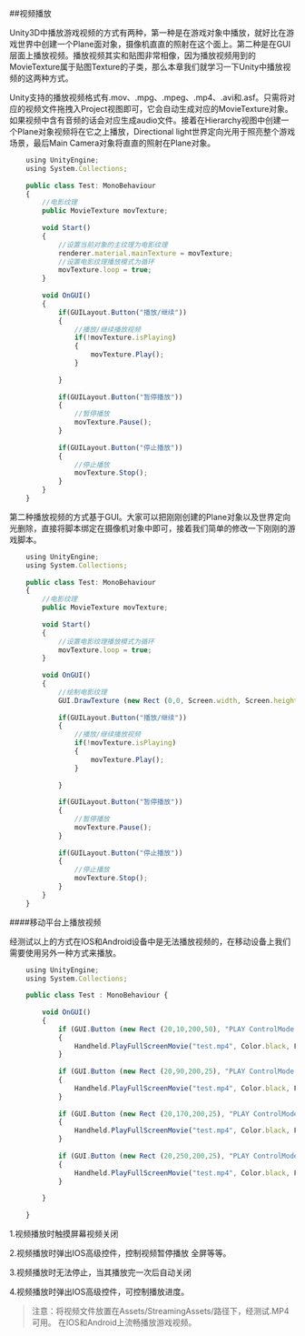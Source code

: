 ##视频播放

Unity3D中播放游戏视频的方式有两种，第一种是在游戏对象中播放，就好比在游戏世界中创建一个Plane面对象，摄像机直直的照射在这个面上。第二种是在GUI层面上播放视频。播放视频其实和贴图非常相像，因为播放视频用到的MovieTexture属于贴图Texture的子类，那么本章我们就学习一下Unity中播放视频的这两种方式。

Unity支持的播放视频格式有.mov、.mpg、.mpeg、.mp4、.avi和.asf。只需将对应的视频文件拖拽入Project视图即可，它会自动生成对应的MovieTexture对象。如果视频中含有音频的话会对应生成audio文件。接着在Hierarchy视图中创建一个Plane对象视频将在它之上播放，Directional light世界定向光用于照亮整个游戏场景，最后Main Camera对象将直直的照射在Plane对象。


```javascript
	using UnityEngine;
	using System.Collections;
	 
	public class Test: MonoBehaviour
	{
		//电影纹理
		public MovieTexture movTexture;
	 
		void Start()
		{
			//设置当前对象的主纹理为电影纹理
			renderer.material.mainTexture = movTexture;
			//设置电影纹理播放模式为循环
			movTexture.loop = true;
		}
	 
		void OnGUI()
		{
			if(GUILayout.Button("播放/继续"))
			{
				//播放/继续播放视频
				if(!movTexture.isPlaying)
				{
					movTexture.Play();
				}
	 
			}
	 
			if(GUILayout.Button("暂停播放"))
			{
				//暂停播放
				movTexture.Pause();
			}
	 
			if(GUILayout.Button("停止播放"))
			{
				//停止播放
				movTexture.Stop();
			}
		}
	}
```


第二种播放视频的方式基于GUI。大家可以把刚刚创建的Plane对象以及世界定向光删除，直接将脚本绑定在摄像机对象中即可，接着我们简单的修改一下刚刚的游戏脚本。

```javascript
	using UnityEngine;
	using System.Collections;
	 
	public class Test: MonoBehaviour
	{
		//电影纹理
		public MovieTexture movTexture;
	 
		void Start()
		{
			//设置电影纹理播放模式为循环
			movTexture.loop = true;
		}
	 
		void OnGUI()
		{
			//绘制电影纹理
			GUI.DrawTexture (new Rect (0,0, Screen.width, Screen.height),movTexture,ScaleMode.StretchToFill);  
	 
			if(GUILayout.Button("播放/继续"))
			{
				//播放/继续播放视频
				if(!movTexture.isPlaying)
				{
					movTexture.Play();
				}
	 
			}
	 
			if(GUILayout.Button("暂停播放"))
			{
				//暂停播放
				movTexture.Pause();
			}
	 
			if(GUILayout.Button("停止播放"))
			{
				//停止播放
				movTexture.Stop();
			}
		}
	}
```


####移动平台上播放视频 

经测试以上的方式在IOS和Android设备中是无法播放视频的，在移动设备上我们需要使用另外一种方式来播放。

```javascript
	using UnityEngine;
	using System.Collections;
	 
	public class Test : MonoBehaviour {
	 
		void OnGUI()
		{
		    if (GUI.Button (new Rect (20,10,200,50), "PLAY ControlMode.CancelOnTouch")) 
			{
	    	   	Handheld.PlayFullScreenMovie("test.mp4", Color.black, FullScreenMovieControlMode.CancelOnInput);
			}
	 
			if (GUI.Button (new Rect (20,90,200,25), "PLAY ControlMode.Full")) 
			{
	       		Handheld.PlayFullScreenMovie("test.mp4", Color.black, FullScreenMovieControlMode.Full);
			}
	 
			if (GUI.Button (new Rect (20,170,200,25), "PLAY ControlMode.Hidden")) 
			{
	       	 	Handheld.PlayFullScreenMovie("test.mp4", Color.black, FullScreenMovieControlMode.Hidden);	
			}
	 
			if (GUI.Button (new Rect (20,250,200,25), "PLAY ControlMode.Minimal")) 
			{
	       		Handheld.PlayFullScreenMovie("test.mp4", Color.black, FullScreenMovieControlMode.Minimal);
			}
	 
		}
	 
	}
```


1.视频播放时触摸屏幕视频关闭

2.视频播放时弹出IOS高级控件，控制视频暂停播放 全屏等等。

3.视频播放时无法停止，当其播放完一次后自动关闭

4.视频播放时弹出IOS高级控件，可控制播放进度。


>注意：将视频文件放置在Assets/StreamingAssets/路径下，经测试.MP4可用。 在IOS和Android上流畅播放游戏视频。
